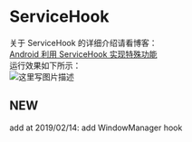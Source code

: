 # ServiceHook

关于 ServiceHook 的详细介绍请看博客：</br>
 [Android 利用 ServiceHook 实现特殊功能](http://blog.csdn.net/self_study/article/details/55050627)</br>
 运行效果如下所示：</br>
 ![这里写图片描述](http://img.blog.csdn.net/20170222165644935?watermark/2/text/aHR0cDovL2Jsb2cuY3Nkbi5uZXQvc2VsZl9zdHVkeQ==/font/5a6L5L2T/fontsize/400/fill/I0JBQkFCMA==/dissolve/70/gravity/SouthEast)</br>

 ## NEW
 add at 2019/02/14: add WindowManager hook